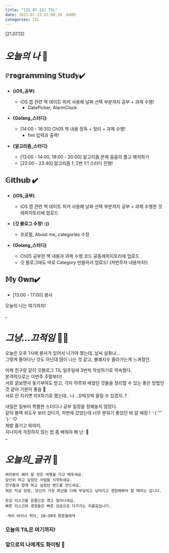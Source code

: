 ```yaml
---
title: "[21.07.13] TIL"
date: 2021-07-13 23:00:28 -0400
categories: TIL
---
```


[21.07.13]

# *오늘의 나* 🙌

## ℙ𝕣𝕠𝕘𝕣𝕒𝕞𝕞𝕚𝕟𝕘 𝕊𝕥𝕦𝕕𝕪✔️   

- **{iOS_공부}**

	* iOS 앱 관련 책 데이트 피커 사용해 날짜 선택 부분까지 공부 + 과제 수행!
		* DatePicker, AlarmClock

- **{Golang_스터디}**

	* [14:00 - 16:30] Ch05 책 내용 정독 + 정리 + 과제 수헹!
		* fmt 입력과 출력! 

- **{알고리즘_스터디}**

	* [13:00 - 14:00, 18:00 - 20:00] 알고리즘 문제 꼼꼼히 풀고 해석하기
	* [22:00 - 23:40] 알고리즘 1, 2번 1:1 스터디 진행!


## 𝔾𝕚𝕥𝕙𝕦𝕓 ✔️

- **{iOS_공부}**

	* iOS 앱 관련 책 데이트 피커 사용해 날짜 선택 부분까지 공부 + 과제 수행한 것 레퍼지토리에 업로드

- **{깃 블로그 수정! :)}**   
    
	* 프로필, About me, categories 수정

- **{Golang_스터디}**

	* Ch05 공부한 책 내용과 과제 수헹 코드 공동레퍼지토리에 업로드
	* 깃 블로그에도 따로 Category 만들어서 업로드! (저번주차 내용까지!)


## 𝕄𝕪 𝕆𝕨𝕟✔️
- [13:00 - 17:00] 봉사


오늘의 나는 여기까지! 
    
_
  
# *그냥...끄적임* ✍🏻

오늘은 오후 1시에 봉사가 있어서 나가야 했는데..날씨 실화냐...    
그렇게 돌아다닌 것도 아닌데 땀이 나는 것 같고, 불쾌지수 올라가는게 느껴졌던.    
     
어제 친구랑 같이 깃블로그 TIL 일주일에 3번씩 작성하기로 약속했다.     
본격적으로는 이번주 주말부터!   
서로 글보면서 동기부여도 받고, 각자 하루와 배웠던 것들을 정리할 수 있는 좋은 방법인 것 같아 기분이 좋음 🥰     
서로 안 지키면 지X하기로 했는데.. 나...꼬박꼬박 올릴 수 있겠지..?   
 
내일은 일부러 특별한 스터디나 공부 일정을 정해놓지 않았다.    
같이 블랙 위도우 보러 갔다가, 저번에 갔었는데 너무 분위기 좋았던 바 갈 예정 !╰(´︶`)╯♡     
제발 즐기고 와야지.    
지나치게 걱정하지 않는 법 좀 배워야 해 난. 🤔    
_


# *오늘의_글귀* 📜

	여러분이 해야 할 것은 여행을 가고 배우세요. 
	당신이 하고 싶었던 사업을 시작하세요.
	친구들과 함께 하고 싶었던 밴드를 만드세요.
	뭐든 지금 당장, 당신이 가장 최선을 다해 부딪히고 넘어지고 경험해봐야 할 때라는 겁니다.
	
	온갖 리스크를 온몸으로 겪고 일어나세요.
	빠른 리스크와 경험들은 빠른 성공으로 다가가는 지름길입니다. 
	
	-게리 바이너 척이, 20~30대 청춘들에게


### 오늘의 TIL은 여기까지!       
### 앞으로의 나에게도 화이팅 🌸  
